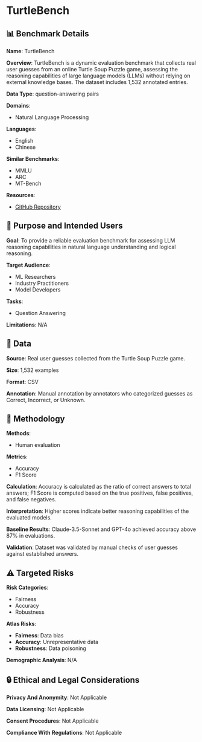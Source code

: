 # TurtleBench

## 📊 Benchmark Details

**Name**: TurtleBench

**Overview**: TurtleBench is a dynamic evaluation benchmark that collects real user guesses from an online Turtle Soup Puzzle game, assessing the reasoning capabilities of large language models (LLMs) without relying on external knowledge bases. The dataset includes 1,532 annotated entries.

**Data Type**: question-answering pairs

**Domains**:
- Natural Language Processing

**Languages**:
- English
- Chinese

**Similar Benchmarks**:
- MMLU
- ARC
- MT-Bench

**Resources**:
- [GitHub Repository](https://github.com/mazzzystar/TurtleBench)

## 🎯 Purpose and Intended Users

**Goal**: To provide a reliable evaluation benchmark for assessing LLM reasoning capabilities in natural language understanding and logical reasoning.

**Target Audience**:
- ML Researchers
- Industry Practitioners
- Model Developers

**Tasks**:
- Question Answering

**Limitations**: N/A

## 💾 Data

**Source**: Real user guesses collected from the Turtle Soup Puzzle game.

**Size**: 1,532 examples

**Format**: CSV

**Annotation**: Manual annotation by annotators who categorized guesses as Correct, Incorrect, or Unknown.

## 🔬 Methodology

**Methods**:
- Human evaluation

**Metrics**:
- Accuracy
- F1 Score

**Calculation**: Accuracy is calculated as the ratio of correct answers to total answers; F1 Score is computed based on the true positives, false positives, and false negatives.

**Interpretation**: Higher scores indicate better reasoning capabilities of the evaluated models.

**Baseline Results**: Claude-3.5-Sonnet and GPT-4o achieved accuracy above 87% in evaluations.

**Validation**: Dataset was validated by manual checks of user guesses against established answers.

## ⚠️ Targeted Risks

**Risk Categories**:
- Fairness
- Accuracy
- Robustness

**Atlas Risks**:
- **Fairness**: Data bias
- **Accuracy**: Unrepresentative data
- **Robustness**: Data poisoning

**Demographic Analysis**: N/A

## 🔒 Ethical and Legal Considerations

**Privacy And Anonymity**: Not Applicable

**Data Licensing**: Not Applicable

**Consent Procedures**: Not Applicable

**Compliance With Regulations**: Not Applicable
